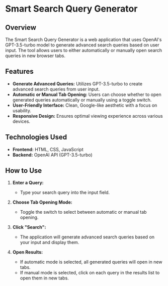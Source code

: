 # Smart Search Query Generator

## Overview

The Smart Search Query Generator is a web application that uses OpenAI's GPT-3.5-turbo model to generate advanced search queries based on user input. The tool allows users to either automatically or manually open search queries in new browser tabs.

## Features

- **Generate Advanced Queries:** Utilizes GPT-3.5-turbo to create advanced search queries from user input.
- **Automatic or Manual Tab Opening:** Users can choose whether to open generated queries automatically or manually using a toggle switch.
- **User-Friendly Interface:** Clean, Google-like aesthetic with a focus on usability.
- **Responsive Design:** Ensures optimal viewing experience across various devices.

## Technologies Used

- **Frontend:** HTML, CSS, JavaScript
- **Backend:** OpenAI API (GPT-3.5-turbo)

## How to Use

1. **Enter a Query:**
   - Type your search query into the input field.
   
2. **Choose Tab Opening Mode:**
   - Toggle the switch to select between automatic or manual tab opening.

3. **Click "Search":**
   - The application will generate advanced search queries based on your input and display them.

4. **Open Results:**
   - If automatic mode is selected, all generated queries will open in new tabs.
   - If manual mode is selected, click on each query in the results list to open them in new tabs.
